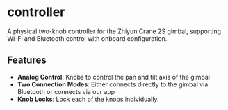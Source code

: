# controller

A physical two-knob controller for the Zhiyun Crane 2S gimbal, supporting Wi-Fi and Bluetooth control with onboard configuration.



## Features
- **Analog Control**: Knobs to control the pan and tilt axis of the gimbal
- **Two Connection Modes**: Either connects directly to the gimbal via Bluetooth or connects via our app 
- **Knob Locks**: Lock each of the knobs individually.